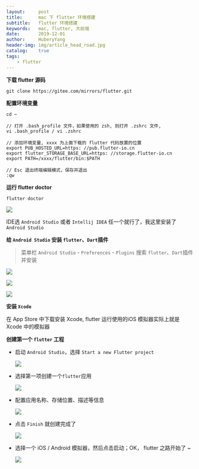 ```yaml
--- 
layout:     post                      
title:      mac 下 flutter 环境搭建
subtitle:   flutter 环境搭建
keywords:   mac, flutter, 大前端
date:       2019-12-01             
author:     HuberyYang                
header-img: img/article_head_road.jpg
catalog:    true                     
tags:                             
    - flutter
---
```



**下载 flutter 源码**

```
git clone https://gitee.com/mirrors/flutter.git
```
**配置环境变量**

```
cd ~

// 打开 .bash_profile 文件，如果使用的 zsh, 则打开 .zshrc 文件, 
vi .bash_profile / vi .zshrc

// 添加环境变量, xxxx 为上面下载的 flutter 代码放置的位置
export PUB_HOSTED_URL=https: //pub.flutter-io.cn
export flutter_STORAGE_BASE_URL=https: //storage.flutter-io.cn
export PATH=/xxxx/flutter/bin:$PATH

// Esc 退出终端编辑模式，保存并退出
:qw

```

**运行 flutter doctor**

```
flutter doctor
```
![](https://raw.githubusercontent.com/HuberyYang/graphic/imgs/20191201/8dec842edc9cf948a654d670ac9f3c26.jpg)

IDE选 `Android Studio` 或者 `Intellij IDEA` 任一个就行了，我这里安装了 `Android Studio`

**给 `Android Studio` 安装 `flutter`、`Dart`插件**

> 菜单栏 `Android Studio` - `Preferences` - `Plugins` 搜索 `flutter`、`Dart`插件并安装

![](https://raw.githubusercontent.com/HuberyYang/graphic/imgs/20191201/8a90b754321c4f5d683630cada27d124.png)

![](https://raw.githubusercontent.com/HuberyYang/graphic/imgs/20191201/5d95d6a6331e0f30ef8b75f0a7f49bf1.png)

![](https://raw.githubusercontent.com/HuberyYang/graphic/imgs/20191201/5440cadd5d0932bdfbb8115967a8fa76.png)

**安装 `Xcode`**

在 App Store 中下载安装 Xcode, flutter 运行使用的iOS 模拟器实际上就是 Xcode 中的模拟器

**创建第一个 `flutter` 工程**

- 启动 `Android Studio`，选择 `Start a new Flutter project`

	![](https://raw.githubusercontent.com/HuberyYang/graphic/imgs/20191201/4b0892e4dbb0bacf06be12032c9182a5.jpg)

- 选择第一项创建一个`flutter`应用

	![](https://raw.githubusercontent.com/HuberyYang/graphic/imgs/20191201/6f7d179d4135a37a475aff535d66ab21.jpg)
	
- 配置应用名称、存储位置、描述等信息

	![](https://raw.githubusercontent.com/HuberyYang/graphic/imgs/20191201/c031cfe136f81eca3724f043531f2b9f.jpg)
	
- 点击 `Finish` 就创建完成了
	
	![](https://raw.githubusercontent.com/HuberyYang/graphic/imgs/20191201/96c7ee13d7ee925675192bbe548a98a0.jpg)
	
- 选择一个 iOS / Android 模拟器，然后点击启动；OK， flutter 之路开始了 ~

	![](https://raw.githubusercontent.com/HuberyYang/graphic/imgs/20191201/14a8b3fbbbd7eb5bae287ed5364f683a.jpg)
	



